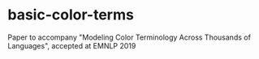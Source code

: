 # basic-color-terms
Paper to accompany "Modeling Color Terminology Across Thousands of Languages", accepted at EMNLP 2019
